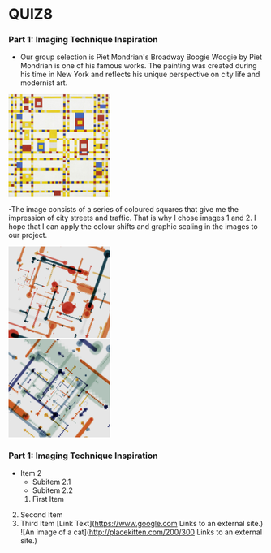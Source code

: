 # QUIZ8

### Part 1: Imaging Technique Inspiration
<!-- #### Header 4
##### Header 5
###### Header 6
**Bold Text** or __Bold Text__
*Italic Text* or _Italic Text_ -->
- Our group selection is Piet Mondrian's Broadway Boogie Woogie by Piet Mondrian is one of his famous works. The painting was created during his time in New York and reflects his unique perspective on city life and modernist art.

 <div align=centre> <img src="assets/Piet_Mondrian.jpeg" width="200px">

-The image consists of a series of coloured squares that give me the impression of city streets and traffic. That is why I chose images 1 and 2. I hope that I can apply the colour shifts and graphic scaling in the images to our project.

 <div align=centre> <img src="assets/1.png" width="200px">
 <div align=centre> <img src="assets/2.png" width="200px">

### Part 1: Imaging Technique Inspiration
- Item 2
  - Subitem 2.1
  - Subitem 2.2
  1. First Item
2. Second Item
3. Third Item
[Link Text](https://www.google.com
Links to an external site.)
![An image of a cat](http://placekitten.com/200/300
Links to an external site.)